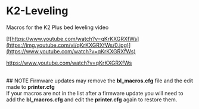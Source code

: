 # K2-Leveling

Macros for the K2 Plus bed leveling video

[![https://www.youtube.com/watch?v=qKrKXGRXfWs](https://img.youtube.com/vi/qKrKXGRXfWs/0.jpg)](https://www.youtube.com/watch?v=qKrKXGRXfWs)

https://www.youtube.com/watch?v=qKrKXGRXfWs<br>

<br>
## NOTE
Firmware updates may remove the <b>bl_macros.cfg</b> file and the edit made to <b>printer.cfg</b><br>
If your macros are not in the list after a firmware update you will need to add the <b>bl_macros.cfg</b> and edit the <b>printer.cfg</b> again to restore them.
<br>
